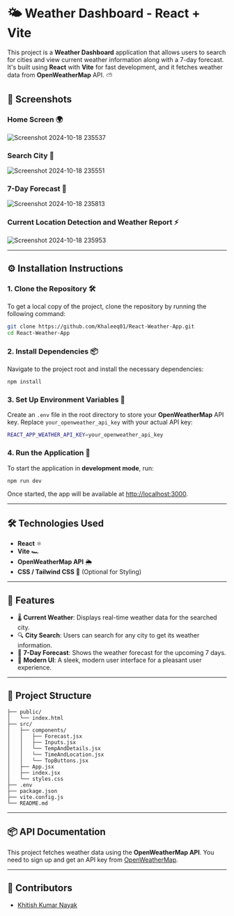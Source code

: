 
# 🌤️ Weather Dashboard - React + Vite

This project is a **Weather Dashboard** application that allows users to search for cities and view current weather information along with a 7-day forecast. It's built using **React** with **Vite** for fast development, and it fetches weather data from **OpenWeatherMap** API. ⛅

## 📸 Screenshots

### Home Screen 🌍
![Screenshot 2024-10-18 235537](https://github.com/user-attachments/assets/6d0862ee-87fa-443a-b05d-5469332c6de0)

### Search City 🔎
![Screenshot 2024-10-18 235551](https://github.com/user-attachments/assets/a8fa9d18-88f0-4043-9d9b-3ff7fcf6a87f)

### 7-Day Forecast 📅
![Screenshot 2024-10-18 235813](https://github.com/user-attachments/assets/32b2f7ab-bc40-4193-99dc-92c811322ff0)

### Current Location Detection and Weather Report ⚡
![Screenshot 2024-10-18 235953](https://github.com/user-attachments/assets/1fc0b3ce-aae5-4e2e-866f-b48538cc5df2)

---

## ⚙️ Installation Instructions

### 1. Clone the Repository 🛠️

To get a local copy of the project, clone the repository by running the following command:

```bash
git clone https://github.com/Khaleeq01/React-Weather-App.git
cd React-Weather-App
```

### 2. Install Dependencies 📦

Navigate to the project root and install the necessary dependencies:

```bash
npm install
```

### 3. Set Up Environment Variables 🔐

Create an `.env` file in the root directory to store your **OpenWeatherMap** API key. Replace `your_openweather_api_key` with your actual API key:

```bash
REACT_APP_WEATHER_API_KEY=your_openweather_api_key
```

### 4. Run the Application 🚀

To start the application in **development mode**, run:

```bash
npm run dev
```

Once started, the app will be available at [http://localhost:3000](http://localhost:3000).

---

## 🛠️ Technologies Used

- **React** ⚛️
- **Vite** 🏎️
- **OpenWeatherMap API** 🌦️
- **CSS / Tailwind CSS** 🎨 (Optional for Styling)

---

## 🌟 Features

- 🌡️ **Current Weather**: Displays real-time weather data for the searched city.
- 🔍 **City Search**: Users can search for any city to get its weather information.
- 📅 **7-Day Forecast**: Shows the weather forecast for the upcoming 7 days.
- 🎨 **Modern UI**: A sleek, modern user interface for a pleasant user experience.

---

## 🚧 Project Structure

```plaintext
├── public/
│   └── index.html
├── src/
│   ├── components/
│   │   ├── Forecast.jsx
│   │   ├── Inputs.jsx
│   │   └── TempAndDetails.jsx
│   │   └── TimeAndLocation.jsx
│   │   └── TopButtons.jsx
│   ├── App.jsx
│   ├── index.jsx
│   └── styles.css
├── .env
├── package.json
├── vite.config.js
└── README.md
```

---

## 📦 API Documentation

This project fetches weather data using the **OpenWeatherMap API**. You need to sign up and get an API key from [OpenWeatherMap](https://openweathermap.org/api).

---

## 👥 Contributors

- [Khitish Kumar Nayak](https://github.com/khitishkumar18)
